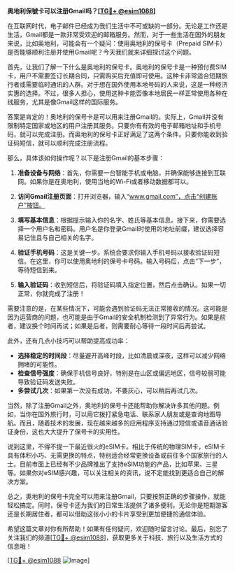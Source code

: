 **奥地利保號卡可以注册Gmail吗？[[TG💪+ @esim1088](https://t.me/s/esim1088)]**

在互联网时代，电子邮件已经成为我们生活中不可或缺的一部分。无论是工作还是生活，Gmail都是一款非常受欢迎的邮箱服务。然而，对于一些生活在国外的朋友来说，比如奥地利，可能会有一个疑问：使用奥地利的保号卡（Prepaid SIM卡）是否能够顺利注册并使用Gmail呢？今天我们就来详细探讨这个问题。

首先，让我们了解一下什么是奥地利的保号卡。奥地利的保号卡是一种预付费SIM卡，用户不需要签订长期合同，只需购买后充值即可使用。这种卡非常适合短期旅行者或需要临时通讯的人群。对于想在国外使用本地号码的人来说，这是一种经济实惠的选择。不过，很多人担心，使用这种卡能否像本地居民一样正常使用各种在线服务，尤其是像Gmail这样的国际服务。

答案是肯定的！奥地利的保号卡是可以用来注册Gmail的。实际上，Gmail并没有限制特定国家或地区的用户注册其服务。只要你有有效的电子邮箱地址和手机号码，就可以完成注册。而奥地利的保号卡正好满足了这两个条件。只要你能收到验证码短信，就可以顺利完成注册流程。

那么，具体该如何操作呢？以下是注册Gmail的基本步骤：

1. **准备设备与网络**：首先，你需要一台智能手机或电脑，并确保能够连接到互联网。如果你是在奥地利，使用当地的Wi-Fi或者移动数据都可以。

2. **访问Gmail注册页面**：打开浏览器，输入“www.gmail.com”，点击“创建账户”按钮。

3. **填写基本信息**：根据提示输入你的名字、姓氏等基本信息。接下来，你需要选择一个用户名和密码。用户名是你登录Gmail时使用的地址前缀，建议选择容易记住且与自己相关的名字。

4. **验证手机号码**：这是关键一步。系统会要求你输入手机号码以接收验证码短信。在这里，你可以使用奥地利的保号卡号码。输入号码后，点击“下一步”，等待短信到来。

5. **输入验证码**：收到短信后，将验证码填入指定位置，然后点击确认。如果一切正常，你就完成了注册！

需要注意的是，在某些情况下，可能会遇到验证码无法正常接收的情况。这可能是因为运营商的问题，也可能是由于Gmail的安全机制检测到了异常行为。如果是前者，建议换个时间再试；如果是后者，则需要耐心等待一段时间后再尝试。

此外，还有几点小技巧可以帮助提高成功率：

- **选择稳定的时间段**：尽量避开高峰时段，比如清晨或深夜，这样可以减少网络拥堵的可能性。
- **检查信号强度**：确保手机信号良好，特别是在山区或偏远地区，信号较弱可能导致验证码发送失败。
- **多尝试几次**：如果第一次没有成功，不要灰心，可以稍后再试几次。

当然，除了注册Gmail之外，奥地利的保号卡还能帮助你解决许多其他问题。例如，当你在国外旅行时，可以用它拨打紧急电话、联系家人朋友或是查询地图导航。而且，随着技术的发展，现在越来越多的应用程序支持通过短信或语音通话验证身份，这也大大提升了保号卡的实用性。

说到这里，不得不提一下最近很火的eSIM卡。相比于传统的物理SIM卡，eSIM卡具有体积小巧、无需更换的特点，特别适合经常更换设备或前往多个国家旅行的人士。目前市面上已经有不少品牌推出了支持eSIM功能的产品，比如苹果、三星等。如果你对eSIM感兴趣，可以关注相关的资讯，说不定能找到更适合自己的解决方案。

总之，奥地利的保号卡完全可以用来注册Gmail，只要按照正确的步骤操作，就能轻松搞定。同时，保号卡还为我们的日常生活提供了诸多便利。无论你是短期游客还是长期居住者，都可以借助这张小小的卡片享受到更加便捷的通信体验。

希望这篇文章对你有所帮助！如果有任何疑问，欢迎随时留言讨论。最后，别忘了关注我们的频道[[TG💪+ @esim1088](https://t.me/s/esim1088)]，获取更多关于科技、旅行以及生活方式的信息哦！

[[TG💪+ @esim1088](https://t.me/s/esim1088) ![Image](https://i.postimg.cc/4NQfJmqS/Snipaste-2025-05-13-00-14-12.png)]